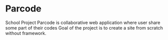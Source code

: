 # Parcode

School Project 
Parcode is collaborative web application where user share some part of their codes
Goal of the project is to create a site from scratch without framework.
